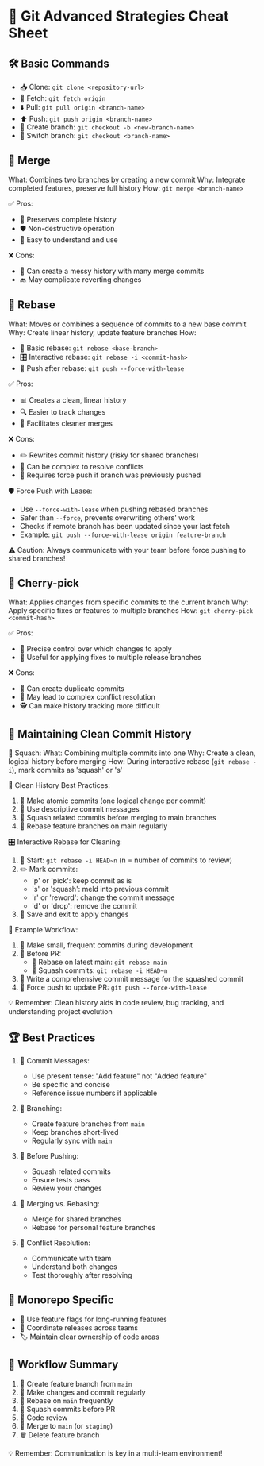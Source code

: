# 🚀 Git Advanced Strategies Cheat Sheet

## 🛠️ Basic Commands

- 📥 Clone: `git clone <repository-url>`
- 🔄 Fetch: `git fetch origin`
- ⬇️ Pull: `git pull origin <branch-name>`
- ⬆️ Push: `git push origin <branch-name>`
- 🌱 Create branch: `git checkout -b <new-branch-name>`
- 🔀 Switch branch: `git checkout <branch-name>`

## 🤝 Merge

What: Combines two branches by creating a new commit
Why: Integrate completed features, preserve full history
How: `git merge <branch-name>`

✅ Pros:
- 📜 Preserves complete history
- 🛡️ Non-destructive operation
- 🧠 Easy to understand and use

❌ Cons:
- 🌳 Can create a messy history with many merge commits
- 🔙 May complicate reverting changes

## 🔄 Rebase

What: Moves or combines a sequence of commits to a new base commit
Why: Create linear history, update feature branches
How:
- 🔁 Basic rebase: `git rebase <base-branch>`
- 🎛️ Interactive rebase: `git rebase -i <commit-hash>`
- 🚀 Push after rebase: `git push --force-with-lease`

✅ Pros:
- 📊 Creates a clean, linear history
- 🔍 Easier to track changes
- 🧹 Facilitates cleaner merges

❌ Cons:
- ✏️ Rewrites commit history (risky for shared branches)
- 🧩 Can be complex to resolve conflicts
- 💪 Requires force push if branch was previously pushed

🛡️ Force Push with Lease:
- Use `--force-with-lease` when pushing rebased branches
- Safer than `--force`, prevents overwriting others' work
- Checks if remote branch has been updated since your last fetch
- Example: `git push --force-with-lease origin feature-branch`

⚠️ Caution: Always communicate with your team before force pushing to shared branches!

## 🍒 Cherry-pick

What: Applies changes from specific commits to the current branch
Why: Apply specific fixes or features to multiple branches
How: `git cherry-pick <commit-hash>`

✅ Pros:
- 🎯 Precise control over which changes to apply
- 🔧 Useful for applying fixes to multiple release branches

❌ Cons:
- 👯 Can create duplicate commits
- 🔀 May lead to complex conflict resolution
- 🕵️ Can make history tracking more difficult

## 🧹 Maintaining Clean Commit History

🔄 Squash:
What: Combining multiple commits into one
Why: Create a clean, logical history before merging
How: During interactive rebase (`git rebase -i`), mark commits as 'squash' or 's'

📏 Clean History Best Practices:
1. 🧱 Make atomic commits (one logical change per commit)
2. 📝 Use descriptive commit messages
3. 🤏 Squash related commits before merging to main branches
4. 🔄 Rebase feature branches on main regularly

🎛️ Interactive Rebase for Cleaning:
1. 🏁 Start: `git rebase -i HEAD~n` (n = number of commits to review)
2. ✏️ Mark commits:
   - 'p' or 'pick': keep commit as is
   - 's' or 'squash': meld into previous commit
   - 'r' or 'reword': change the commit message
   - 'd' or 'drop': remove the commit
3. 💾 Save and exit to apply changes

🌟 Example Workflow:
1. 🔨 Make small, frequent commits during development
2. 🚦 Before PR:
   - 🔄 Rebase on latest main: `git rebase main`
   - 🤏 Squash commits: `git rebase -i HEAD~n`
3. 📝 Write a comprehensive commit message for the squashed commit
4. 🚀 Force push to update PR: `git push --force-with-lease`

💡 Remember: Clean history aids in code review, bug tracking, and understanding project evolution

## 🏆 Best Practices

1. 💬 Commit Messages:
   - Use present tense: "Add feature" not "Added feature"
   - Be specific and concise
   - Reference issue numbers if applicable

2. 🌿 Branching:
   - Create feature branches from `main`
   - Keep branches short-lived
   - Regularly sync with `main`

3. 🚀 Before Pushing:
   - Squash related commits
   - Ensure tests pass
   - Review your changes

4. 🤔 Merging vs. Rebasing:
   - Merge for shared branches
   - Rebase for personal feature branches

5. 🚧 Conflict Resolution:
   - Communicate with team
   - Understand both changes
   - Test thoroughly after resolving

## 🏢 Monorepo Specific

- 🚩 Use feature flags for long-running features
- 🤝 Coordinate releases across teams
- 🏷️ Maintain clear ownership of code areas

## 🔄 Workflow Summary

1. 🌱 Create feature branch from `main`
2. 🔨 Make changes and commit regularly
3. 🔄 Rebase on `main` frequently
4. 🤏 Squash commits before PR
5. 👀 Code review
6. 🤝 Merge to `main` (or `staging`)
7. 🗑️ Delete feature branch

💡 Remember: Communication is key in a multi-team environment!
